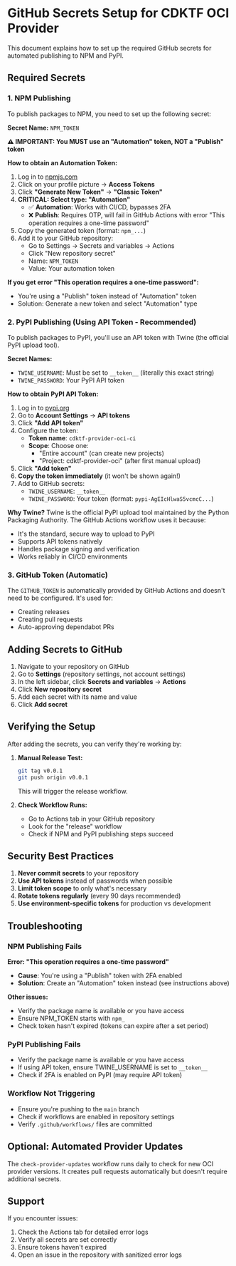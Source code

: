 # GitHub Secrets Setup for CDKTF OCI Provider

This document explains how to set up the required GitHub secrets for automated publishing to NPM and PyPI.

## Required Secrets

### 1. NPM Publishing

To publish packages to NPM, you need to set up the following secret:

**Secret Name:** `NPM_TOKEN`

**⚠️ IMPORTANT: You MUST use an "Automation" token, NOT a "Publish" token**

**How to obtain an Automation Token:**
1. Log in to [npmjs.com](https://www.npmjs.com/)
2. Click on your profile picture → **Access Tokens**
3. Click **"Generate New Token"** → **"Classic Token"**
4. **CRITICAL: Select type: "Automation"**
   - ✅ **Automation**: Works with CI/CD, bypasses 2FA
   - ❌ **Publish**: Requires OTP, will fail in GitHub Actions with error "This operation requires a one-time password"
5. Copy the generated token (format: `npm_...`)
6. Add it to your GitHub repository:
   - Go to Settings → Secrets and variables → Actions
   - Click "New repository secret"
   - Name: `NPM_TOKEN`
   - Value: Your automation token

**If you get error "This operation requires a one-time password":**
- You're using a "Publish" token instead of "Automation" token
- Solution: Generate a new token and select "Automation" type

### 2. PyPI Publishing (Using API Token - Recommended)

To publish packages to PyPI, you'll use an API token with Twine (the official PyPI upload tool).

**Secret Names:**
- `TWINE_USERNAME`: Must be set to `__token__` (literally this exact string)
- `TWINE_PASSWORD`: Your PyPI API token

**How to obtain PyPI API Token:**
1. Log in to [pypi.org](https://pypi.org/)
2. Go to **Account Settings** → **API tokens**
3. Click **"Add API token"**
4. Configure the token:
   - **Token name**: `cdktf-provider-oci-ci`
   - **Scope**: Choose one:
     - "Entire account" (can create new projects)
     - "Project: cdktf-provider-oci" (after first manual upload)
5. Click **"Add token"**
6. **Copy the token immediately** (it won't be shown again!)
7. Add to GitHub secrets:
   - `TWINE_USERNAME`: `__token__`
   - `TWINE_PASSWORD`: Your token (format: `pypi-AgEIcHlwaS5vcmcC...`)

**Why Twine?**
Twine is the official PyPI upload tool maintained by the Python Packaging Authority. The GitHub Actions workflow uses it because:
- It's the standard, secure way to upload to PyPI
- Supports API tokens natively
- Handles package signing and verification
- Works reliably in CI/CD environments

### 3. GitHub Token (Automatic)

The `GITHUB_TOKEN` is automatically provided by GitHub Actions and doesn't need to be configured. It's used for:
- Creating releases
- Creating pull requests
- Auto-approving dependabot PRs

## Adding Secrets to GitHub

1. Navigate to your repository on GitHub
2. Go to **Settings** (repository settings, not account settings)
3. In the left sidebar, click **Secrets and variables** → **Actions**
4. Click **New repository secret**
5. Add each secret with its name and value
6. Click **Add secret**

## Verifying the Setup

After adding the secrets, you can verify they're working by:

1. **Manual Release Test:**
   ```bash
   git tag v0.0.1
   git push origin v0.0.1
   ```
   This will trigger the release workflow.

2. **Check Workflow Runs:**
   - Go to Actions tab in your GitHub repository
   - Look for the "release" workflow
   - Check if NPM and PyPI publishing steps succeed

## Security Best Practices

1. **Never commit secrets** to your repository
2. **Use API tokens** instead of passwords when possible
3. **Limit token scope** to only what's necessary
4. **Rotate tokens regularly** (every 90 days recommended)
5. **Use environment-specific tokens** for production vs development

## Troubleshooting

### NPM Publishing Fails

**Error: "This operation requires a one-time password"**
- **Cause**: You're using a "Publish" token with 2FA enabled
- **Solution**: Create an "Automation" token instead (see instructions above)

**Other issues:**
- Verify the package name is available or you have access
- Ensure NPM_TOKEN starts with `npm_`
- Check token hasn't expired (tokens can expire after a set period)

### PyPI Publishing Fails
- Verify the package name is available or you have access
- If using API token, ensure TWINE_USERNAME is set to `__token__`
- Check if 2FA is enabled on PyPI (may require API token)

### Workflow Not Triggering
- Ensure you're pushing to the `main` branch
- Check if workflows are enabled in repository settings
- Verify `.github/workflows/` files are committed

## Optional: Automated Provider Updates

The `check-provider-updates` workflow runs daily to check for new OCI provider versions. It creates pull requests automatically but doesn't require additional secrets.

## Support

If you encounter issues:
1. Check the Actions tab for detailed error logs
2. Verify all secrets are set correctly
3. Ensure tokens haven't expired
4. Open an issue in the repository with sanitized error logs
